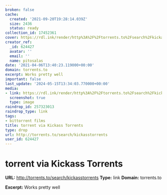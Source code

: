 ```yaml
---
broken: false
cache:
  created: '2021-09-20T19:28:14.039Z'
  size: 2436
  status: ready
collection_id: 17452361
cover: https://rdl.ink/render/http%3A%2F%2Ftorrents.to%2Fsearch%2Fkickasstorrents
creator_ref:
  _id: 624427
  avatar: ''
  email: ''
  name: pitosalas
date: '2021-04-06T13:40:23.119000+00:00'
domain: torrents.to
excerpt: Works pretty well
important: false
last_update: '2024-05-15T13:34:03.770000+00:00'
media:
- link: https://rdl.ink/render/http%3A%2F%2Ftorrents.to%2Fsearch%2Fkickasstorrents
  screenshot: true
  type: image
raindrop_id: 257323013
raindrop_type: link
tags:
- bittorrent films
title: torrent via Kickass Torrents
type: drop
url: http://torrents.to/search/kickasstorrents
user_id: 624427
---
```


# torrent via Kickass Torrents

**URL:** http://torrents.to/search/kickasstorrents
**Type:** link
**Domain:** torrents.to

**Excerpt:** Works pretty well
